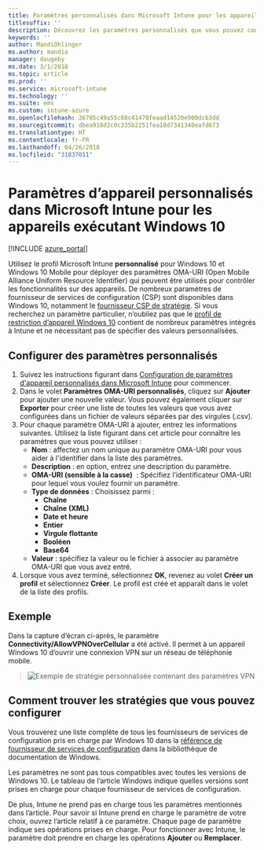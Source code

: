 ```yaml
---
title: Paramètres personnalisés dans Microsoft Intune pour les appareils exécutant Windows 10
titlesuffix: ''
description: Découvrez les paramètres personnalisés que vous pouvez configurer dans un profil personnalisé Windows 10.
keywords: ''
author: MandiOhlinger
ms.author: mandia
manager: dougeby
ms.date: 3/1/2018
ms.topic: article
ms.prod: ''
ms.service: microsoft-intune
ms.technology: ''
ms.suite: ems
ms.custom: intune-azure
ms.openlocfilehash: 36705c49a55c88c41470feaad14520e900dcb3dd
ms.sourcegitcommit: dbea918d2c0c335b2251fea18d7341340eafd673
ms.translationtype: HT
ms.contentlocale: fr-FR
ms.lasthandoff: 04/26/2018
ms.locfileid: "31837011"
---
```

# <a name="microsoft-intune-custom-device-settings-for-devices-running-windows-10"></a>Paramètres d’appareil personnalisés dans Microsoft Intune pour les appareils exécutant Windows 10

[!INCLUDE [azure_portal](./includes/azure_portal.md)]

 Utilisez le profil Microsoft Intune **personnalisé** pour Windows 10 et Windows 10 Mobile pour déployer des paramètres OMA-URI (Open Mobile Alliance Uniform Resource Identifier) qui peuvent être utilisés pour contrôler les fonctionnalités sur des appareils. De nombreux paramètres de fournisseur de services de configuration (CSP) sont disponibles dans Windows 10, notamment le [fournisseur CSP de stratégie](https://technet.microsoft.com/itpro/windows/manage/how-it-pros-can-use-configuration-service-providers).
Si vous recherchez un paramètre particulier, n’oubliez pas que le [profil de restriction d’appareil Windows 10](device-restrictions-windows-10.md) contient de nombreux paramètres intégrés à Intune et ne nécessitant pas de spécifier des valeurs personnalisées.

## <a name="configure-custom-settings"></a>Configurer des paramètres personnalisés

1. Suivez les instructions figurant dans [Configuration de paramètres d'appareil personnalisés dans Microsoft Intune](custom-settings-configure.md) pour commencer.
1. Dans le volet **Paramètres OMA-URI personnalisés**, cliquez sur **Ajouter** pour ajouter une nouvelle valeur. Vous pouvez également cliquer sur **Exporter** pour créer une liste de toutes les valeurs que vous avez configurées dans un fichier de valeurs séparées par des virgules (.csv).
1. Pour chaque paramètre OMA-URI à ajouter, entrez les informations suivantes. Utilisez la liste figurant dans cet article pour connaître les paramètres que vous pouvez utiliser :
    - **Nom** : affectez un nom unique au paramètre OMA-URI pour vous aider à l'identifier dans la liste des paramètres.
    - **Description** : en option, entrez une description du paramètre.
    - **OMA-URI (sensible à la casse)**  : Spécifiez l’identificateur OMA-URI pour lequel vous voulez fournir un paramètre.
    - **Type de données** : Choisissez parmi :
        - **Chaîne**
        - **Chaîne (XML)**
        - **Date et heure**
        - **Entier**
        - **Virgule flottante**
        - **Booléen**
        - **Base64**
    - **Valeur** : spécifiez la valeur ou le fichier à associer au paramètre OMA-URI que vous avez entré.
1. Lorsque vous avez terminé, sélectionnez **OK**, revenez au volet **Créer un profil** et sélectionnez **Créer**.
Le profil est créé et apparaît dans le volet de la liste des profils.

## <a name="example"></a>Exemple
Dans la capture d’écran ci-après, le paramètre **Connectivity/AllowVPNOverCellular** a été activé. Il permet à un appareil Windows 10 d’ouvrir une connexion VPN sur un réseau de téléphonie mobile.

> ![Exemple de stratégie personnalisée contenant des paramètres VPN](./media/custom-policy-example.png)


## <a name="how-to-find-the-policies-you-can-configure"></a>Comment trouver les stratégies que vous pouvez configurer

Vous trouverez une liste complète de tous les fournisseurs de services de configuration pris en charge par Windows 10 dans la [référence de fournisseur de services de configuration](https://msdn.microsoft.com/windows/hardware/commercialize/customize/mdm/configuration-service-provider-reference) dans la bibliothèque de documentation de Windows.

Les paramètres ne sont pas tous compatibles avec toutes les versions de Windows 10. Le tableau de l’article Windows indique quelles versions sont prises en charge pour chaque fournisseur de services de configuration.

De plus, Intune ne prend pas en charge tous les paramètres mentionnés dans l’article. Pour savoir si Intune prend en charge le paramètre de votre choix, ouvrez l’article relatif à ce paramètre. Chaque page de paramètre indique ses opérations prises en charge. Pour fonctionner avec Intune, le paramètre doit prendre en charge les opérations **Ajouter** ou **Remplacer**.
